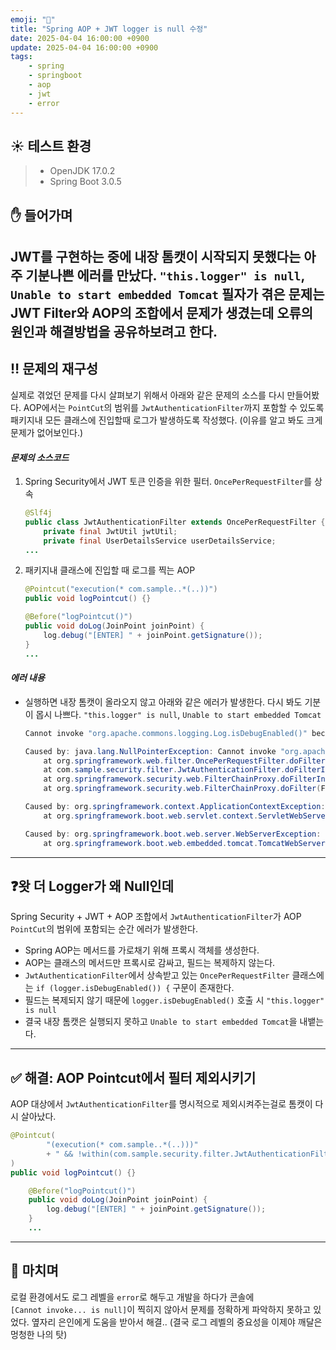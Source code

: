 ```yaml
---
emoji: "🧨"
title: "Spring AOP + JWT logger is null 수정"
date: 2025-04-04 16:00:00 +0900
update: 2025-04-04 16:00:00 +0900
tags:
    - spring
    - springboot
    - aop
    - jwt
    - error
---
```


## ☀️ 테스트 환경
> - OpenJDK 17.0.2
> - Spring Boot 3.0.5


## ✋ 들어가며
JWT를 구현하는 중에 내장 톰캣이 시작되지 못했다는 아주 기분나쁜 에러를 만났다. `"this.logger" is null`, `Unable to start embedded Tomcat`
필자가 겪은 문제는 JWT Filter와 AOP의 조합에서 문제가 생겼는데 오류의 원인과 해결방법을 공유하보려고 한다.
---

## ‼️ 문제의 재구성
실제로 겪었던 문제를 다시 살펴보기 위해서 아래와 같은 문제의 소스를 다시 만들어봤다.
AOP에서는 `PointCut`의 범위를 `JwtAuthenticationFilter`까지 포함할 수 있도록 패키지내 모든 클래스에 진입할때 로그가 발생하도록 작성했다. (이유를 알고 봐도 크게 문제가 없어보인다.)

#### ***문제의 소스코드***

1. Spring Security에서 JWT 토큰 인증을 위한 필터. `OncePerRequestFilter`를 상속
    ```java
    @Slf4j
    public class JwtAuthenticationFilter extends OncePerRequestFilter {
        private final JwtUtil jwtUtil;
        private final UserDetailsService userDetailsService;
    ...
    ```

2. 패키지내 클래스에 진입할 때 로그를 찍는 AOP
    ```java
    @Pointcut("execution(* com.sample..*(..))")
    public void logPointcut() {}
    
    @Before("logPointcut()")
    public void doLog(JoinPoint joinPoint) {
        log.debug("[ENTER] " + joinPoint.getSignature());
    }
    ...
    ```

#### ***에러 내용***
- 실행하면 내장 톰캣이 올라오지 않고 아래와 같은 에러가 발생한다. 다시 봐도 기분이 몹시 나쁘다. `"this.logger" is null`, `Unable to start embedded Tomcat`
    ```java
    Cannot invoke "org.apache.commons.logging.Log.isDebugEnabled()" because "this.logger" is null
    
    Caused by: java.lang.NullPointerException: Cannot invoke "org.apache.commons.logging.Log.isDebugEnabled()" because "this.logger" is null
        at org.springframework.web.filter.OncePerRequestFilter.doFilter(OncePerRequestFilter.java:109)
        at com.sample.security.filter.JwtAuthenticationFilter.doFilterInternal(JwtAuthenticationFilter.java:42)
        at org.springframework.security.web.FilterChainProxy.doFilterInternal(FilterChainProxy.java:209)
        at org.springframework.security.web.FilterChainProxy.doFilter(FilterChainProxy.java:178)
    
    Caused by: org.springframework.context.ApplicationContextException: Unable to start web server
        at org.springframework.boot.web.servlet.context.ServletWebServerApplicationContext.onRefresh(ServletWebServerApplicationContext.java:164)
    
    Caused by: org.springframework.boot.web.server.WebServerException: Unable to start embedded Tomcat
        at org.springframework.boot.web.embedded.tomcat.TomcatWebServer.initialize(TomcatWebServer.java:142)
    ```
---

## ❓왓 더 Logger가 왜 Null인데

Spring Security + JWT + AOP 조합에서 `JwtAuthenticationFilter`가 AOP `PointCut`의 범위에 포함되는 순간 에러가 발생한다.

- Spring AOP는 메서드를 가로채기 위해 프록시 객체를 생성한다.
- AOP는 클래스의 메서드만 프록시로 감싸고, 필드는 복제하지 않는다.
- `JwtAuthenticationFilter`에서 상속받고 있는 `OncePerRequestFilter` 클래스에는 ```if (logger.isDebugEnabled()) {``` 구문이 존재한다.
- 필드는 복제되지 않기 때문에 `logger.isDebugEnabled()` 호출 시 `"this.logger" is null`
- 결국 내장 톰캣은 실행되지 못하고 `Unable to start embedded Tomcat`을 내뱉는다.

---

## ✅ 해결: AOP Pointcut에서 필터 제외시키기

AOP 대상에서 `JwtAuthenticationFilter`를 명시적으로 제외시켜주는걸로 톰캣이 다시 살아났다.

```java
@Pointcut(
        "(execution(* com.sample..*(..)))" 
        + " && !within(com.sample.security.filter.JwtAuthenticationFilter)"
)
public void logPointcut() {}

    @Before("logPointcut()")
    public void doLog(JoinPoint joinPoint) {
        log.debug("[ENTER] " + joinPoint.getSignature());
    }
    ...
```

---

## 👋 마치며
로컬 환경에서도 로그 레벨을 `error`로 해두고 개발을 하다가 콘솔에  
`[Cannot invoke... is null]`이 찍히지 않아서 문제를 정확하게 파악하지 못하고 있었다.
옆자리 은인에게 도움을 받아서 해결.. (결국 로그 레벨의 중요성을 이제야 깨달은 멍청한 나의 탓)